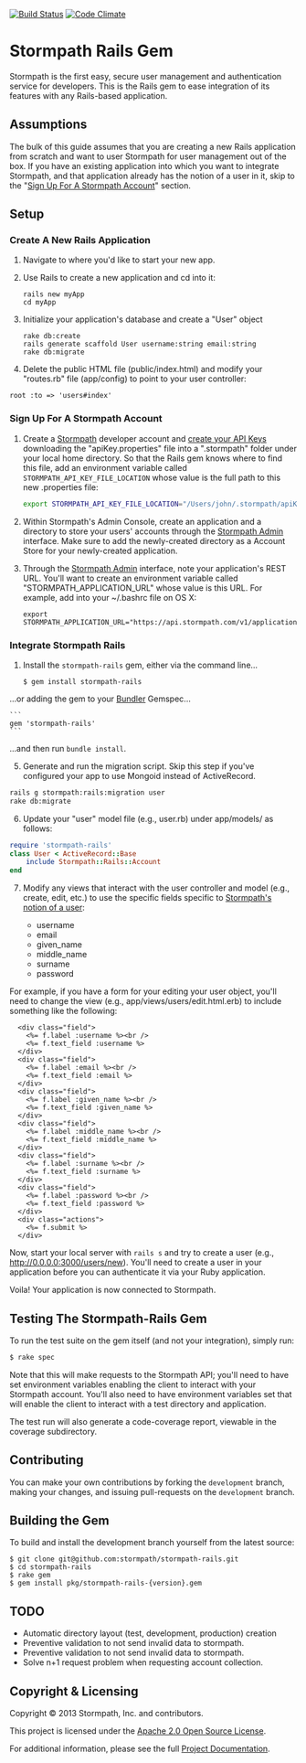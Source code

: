 [![Build Status](https://secure.travis-ci.org/stormpath/stormpath-rails.png)](http://travis-ci.org/stormpath/stormpath-rails)
[![Code Climate](https://codeclimate.com/github/stormpath/stormpath-rails.png)](https://codeclimate.com/github/stormpath/stormpath-rails)
# Stormpath Rails Gem

Stormpath is the first easy, secure user management and authentication service for developers.
This is the Rails gem to ease integration of its features with any Rails-based application.

## Assumptions

The bulk of this guide assumes that you are creating a new Rails application from scratch and want to user Stormpath for user management out of the box. If you have an existing application into which you want to integrate Stormpath, and that application already has the notion of a user in it, skip to the "[Sign Up For A Stormpath Account](#signup)" section.

## Setup

### Create A New Rails Application

1. Navigate to where you'd like to start your new app.

2. Use Rails to create a new application and cd into it:
  
    ```
    rails new myApp
    cd myApp
    ```

3. Initialize your application's database and create a "User" object

    ```
    rake db:create
    rails generate scaffold User username:string email:string
    rake db:migrate
    ```

4. Delete the public HTML file (public/index.html) and modify your "routes.rb" file (app/config) to point to your user controller:

  ```
  root :to => 'users#index'
  ```

### <a name="signup"></a>Sign Up For A Stormpath Account

1. Create a [Stormpath][stormpath] developer account and [create your API Keys][create-api-keys]
  downloading the "apiKey.properties" file into a ".stormpath"
  folder under your local home directory. So that the Rails gem knows where to find this file,
  add an environment variable called `STORMPATH_API_KEY_FILE_LOCATION` whose value is the full
  path to this new .properties file:

    ```sh
    export STORMPATH_API_KEY_FILE_LOCATION="/Users/john/.stormpath/apiKey.properties"
    ```

2. Within Stormpath's Admin Console, create an application  and a directory to store your users' accounts through the [Stormpath Admin][stormpath-admin] interface. Make sure to add the newly-created directory as a Account Store for your newly-created application.

3. Through the [Stormpath Admin][stormpath-admin] interface, note your application's REST URL. You'll want to create an environment variable called "STORMPATH\_APPLICATION\_URL" whose value is this URL. For example, add into your ~/.bashrc file on OS X:

    ```
    export STORMPATH_APPLICATION_URL="https://api.stormpath.com/v1/applications/YOUR_APP_ID"
    ```

### Integrate Stormpath Rails

1. Install the <code>stormpath-rails</code> gem, either via the command line...

    ```
    $ gem install stormpath-rails
    ```

  ...or adding the gem to your [Bundler][bundler] Gemspec...

    ```
    gem 'stormpath-rails'
    ```

  ...and then run `bundle install`.

5. Generate and run the migration script. Skip this step if you've configured your app to use Mongoid instead of ActiveRecord.
  
  ```sh
  rails g stormpath:rails:migration user
  rake db:migrate
  ```

6. Update your "user" model file (e.g., user.rb) under app/models/ as follows:
  
  ```ruby
  require 'stormpath-rails'
  class User < ActiveRecord::Base
      include Stormpath::Rails::Account
  end
  ```

7. Modify any views that interact with the user controller and model (e.g., create, edit, etc.) to use the specific fields specific to [Stormpath's notion of a user](http://stormpath.com/docs/ruby/product-guide#!Accounts):

      * username 
      * email
      * given_name
      * middle_name
      * surname
      * password

  For example, if you have a form for your editing your user object, you'll need to change the view (e.g., app/views/users/edit.html.erb) to include something like the following:

      <div class="field">
        <%= f.label :username %><br />
        <%= f.text_field :username %>
      </div>
      <div class="field">
        <%= f.label :email %><br />
        <%= f.text_field :email %>
      </div>
      <div class="field">
        <%= f.label :given_name %><br />
        <%= f.text_field :given_name %>
      </div>
      <div class="field">
        <%= f.label :middle_name %><br />
        <%= f.text_field :middle_name %>
      </div>
      <div class="field">
        <%= f.label :surname %><br />
        <%= f.text_field :surname %>
      </div>  
      <div class="field">
        <%= f.label :password %><br />
        <%= f.text_field :password %>
      </div>
      <div class="actions">
        <%= f.submit %>
      </div>

Now, start your local server with `rails s` and try to create a user (e.g., http://0.0.0.0:3000/users/new). You'll need to create a user in your application before you can authenticate it via your Ruby application. 

Voila! Your application is now connected to Stormpath.

## Testing The Stormpath-Rails Gem

To run the test suite on the gem itself (and not your integration), simply run:

```sh
$ rake spec
```

Note that this will make requests to the Stormpath API; you'll need to have set environment variables enabling the client to interact with your Stormpath account. You'll also need to have environment variables set that will enable the client to interact with a test directory and application.

The test run will also generate a code-coverage report, viewable in the coverage subdirectory.

## Contributing

You can make your own contributions by forking the <code>development</code>
branch, making your changes, and issuing pull-requests on the
<code>development</code> branch.

## Building the Gem

To build and install the development branch yourself from the latest source:

```
$ git clone git@github.com:stormpath/stormpath-rails.git
$ cd stormpath-rails
$ rake gem
$ gem install pkg/stormpath-rails-{version}.gem
```

## TODO

+ Automatic directory layout (test, development, production) creation
+ Preventive validation to not send invalid data to stormpath.
+ Preventive validation to not send invalid data to stormpath.
+ Solve n+1 request problem when requesting account collection.

## Copyright & Licensing

Copyright &copy; 2013 Stormpath, Inc. and contributors.

This project is licensed under the [Apache 2.0 Open Source License](http://www.apache.org/licenses/LICENSE-2.0).

For additional information, please see the full [Project Documentation](https://www.stormpath.com/docs/ruby/product-guide).

  [bundler]: http://gembundler.com/
  [stormpath]: http://stormpath.com/
  [create-api-keys]: http://www.stormpath.com/docs/ruby/product-guide#AssignAPIkeys
  [stormpath_bootstrap]: https://github.com/stormpath/stormpath-sdk-ruby/wiki/Bootstrapping-Stormpath
  [stormpath-admin]: https://api.stormpath.com/login
